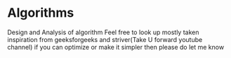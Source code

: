 # Algorithms
Design and Analysis of algorithm
Feel free to look up mostly taken inspiration from geeksforgeeks and striver(Take U forward youtube channel)
if you can optimize or make it simpler then please do let me know
